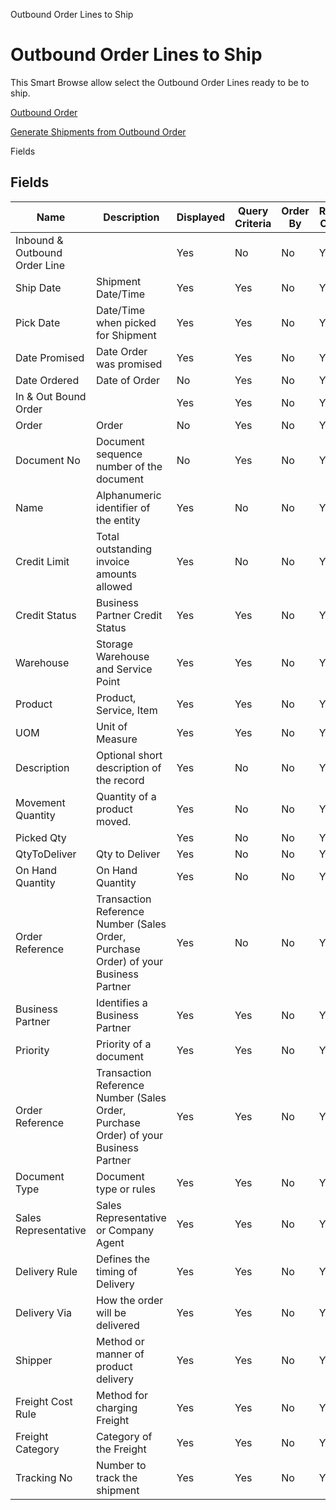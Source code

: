 
Outbound Order Lines to Ship
# Outbound Order Lines to Ship


This Smart Browse allow select the Outbound Order Lines ready to be to ship.

[Outbound Order](../../functional-guide/window/window-outbound-order.md)

[Generate Shipments from Outbound Order](../../functional-guide/process/process-wm_inoutbound-generate-shipment.md)

Fields
## Fields




Name                          | Description                                                                         | Displayed | Query Criteria | Order By | Read Only | Mandatory
----------------------------- | ----------------------------------------------------------------------------------- | --------- | -------------- | -------- | --------- | ---------
Inbound & Outbound Order Line |                                                                                     | Yes       | No             | No       | Yes       | Yes      
Ship Date                     | Shipment Date/Time                                                                  | Yes       | Yes            | No       | Yes       | No       
Pick Date                     | Date/Time when picked for Shipment                                                  | Yes       | Yes            | No       | Yes       | No       
Date Promised                 | Date Order was promised                                                             | Yes       | Yes            | No       | Yes       | No       
Date Ordered                  | Date of Order                                                                       | No        | Yes            | No       | Yes       | No       
In & Out Bound Order          |                                                                                     | Yes       | Yes            | No       | Yes       | No       
Order                         | Order                                                                               | No        | Yes            | No       | Yes       | No       
Document No                   | Document sequence number of the document                                            | No        | Yes            | No       | Yes       | No       
Name                          | Alphanumeric identifier of the entity                                               | Yes       | No             | No       | Yes       | No       
Credit Limit                  | Total outstanding invoice amounts allowed                                           | Yes       | No             | No       | Yes       | No       
Credit Status                 | Business Partner Credit Status                                                      | Yes       | Yes            | No       | Yes       | No       
Warehouse                     | Storage Warehouse and Service Point                                                 | Yes       | Yes            | No       | Yes       | No       
Product                       | Product, Service, Item                                                              | Yes       | Yes            | No       | Yes       | No       
UOM                           | Unit of Measure                                                                     | Yes       | Yes            | No       | Yes       | No       
Description                   | Optional short description of the record                                            | Yes       | No             | No       | Yes       | No       
Movement Quantity             | Quantity of a product moved.                                                        | Yes       | No             | No       | Yes       | No       
Picked Qty                    |                                                                                     | Yes       | No             | No       | Yes       | No       
QtyToDeliver                  | Qty to Deliver                                                                      | Yes       | No             | No       | Yes       | No       
On Hand Quantity              | On Hand Quantity                                                                    | Yes       | No             | No       | Yes       | No       
Order Reference               | Transaction Reference Number (Sales Order, Purchase Order) of your Business Partner | Yes       | No             | No       | Yes       | No       
Business Partner              | Identifies a Business Partner                                                       | Yes       | Yes            | No       | Yes       | No       
Priority                      | Priority of a document                                                              | Yes       | Yes            | No       | Yes       | No       
Order Reference               | Transaction Reference Number (Sales Order, Purchase Order) of your Business Partner | Yes       | Yes            | No       | Yes       | No       
Document Type                 | Document type or rules                                                              | Yes       | Yes            | No       | Yes       | No       
Sales Representative          | Sales Representative or Company Agent                                               | Yes       | Yes            | No       | Yes       | No       
Delivery Rule                 | Defines the timing of Delivery                                                      | Yes       | Yes            | No       | Yes       | No       
Delivery Via                  | How the order will be delivered                                                     | Yes       | Yes            | No       | Yes       | No       
Shipper                       | Method or manner of product delivery                                                | Yes       | Yes            | No       | Yes       | No       
Freight Cost Rule             | Method for charging Freight                                                         | Yes       | Yes            | No       | Yes       | No       
Freight Category              | Category of the Freight                                                             | Yes       | Yes            | No       | Yes       | No       
Tracking No                   | Number to track the shipment                                                        | Yes       | Yes            | No       | Yes       | No       
